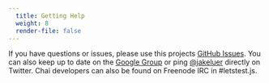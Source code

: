 ```yaml
---
  title: Getting Help
  weight: 8
  render-file: false
---
```


If you have questions or issues, please use this projects
[GitHub Issues](https://github.com/chaijs/chai/issues). You can also keep up to date
on the [Google Group](http://groups.google.com/group/chaijs) or ping [@jakeluer](http://twitter.com/jakeluer)
directly on Twitter. Chai developers can also be found on Freenode IRC in #letstest.js. 
